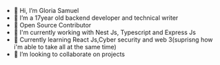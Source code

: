 - 👋 Hi, I’m Gloria Samuel
- 👀 I’m a 17year old backend developer and technical writer
- 🌱 Open Source Contributor
- 🌱 I'm currently working with Nest Js, Typescript and Express Js
- 🌱 Currently learning React Js,Cyber security and web 3(suprisng how i'm able to take all at the same time)
- 💞️ I’m looking to collaborate on projects


<!---
Gheecodes/Gheecodes is a ✨ special ✨ repository because its `README.md` (this file) appears on your GitHub profile.
You can click the Preview link to take a look at your changes.
--->
